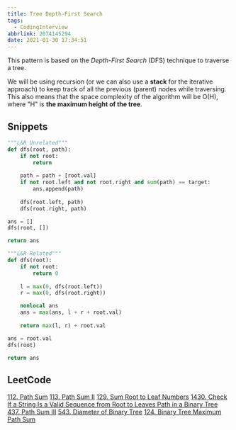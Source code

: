 ```yaml
---
title: Tree Depth-First Search
tags:
  - CodingInterview
abbrlink: 2074145294
date: 2021-01-30 17:34:51
---
```

This pattern is based on the _Depth-First Search_ (DFS) technique to traverse a tree.

We will be using recursion (or we can also use a **stack** for the iterative approach) to keep track of all the previous (parent) nodes while traversing. This also means that the space complexity of the algorithm will be O(H), where "H" is **the maximum height of the tree**.

## Snippets
```python
"""L&R Unrelated"""
def dfs(root, path):
    if not root:
        return
    
    path = path + [root.val]
    if not root.left and not root.right and sum(path) == target:
        ans.append(path)
    
    dfs(root.left, path)
    dfs(root.right, path)

ans = []
dfs(root, [])

return ans
```
```python
"""L&R Related"""
def dfs(root):
    if not root:
        return 0
    
    l = max(0, dfs(root.left))
    r = max(0, dfs(root.right))

    nonlocal ans
    ans = max(ans, l + r + root.val)
    
    return max(l, r) + root.val

ans = root.val
dfs(root)

return ans
```

## LeetCode
[112. Path Sum](https://leetcode.com/problems/path-sum/)
[113. Path Sum II](https://leetcode.com/problems/path-sum-ii/)
[129. Sum Root to Leaf Numbers](https://leetcode.com/problems/sum-root-to-leaf-numbers/)
[1430. Check If a String Is a Valid Sequence from Root to Leaves Path in a Binary Tree](https://leetcode.com/problems/check-if-a-string-is-a-valid-sequence-from-root-to-leaves-path-in-a-binary-tree/)
[437. Path Sum III](https://leetcode.com/problems/path-sum-iii/)
[543. Diameter of Binary Tree](https://leetcode.com/problems/diameter-of-binary-tree/)
[124. Binary Tree Maximum Path Sum](https://leetcode.com/problems/binary-tree-maximum-path-sum/)
